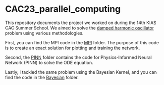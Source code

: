 # CAC23_parallel_computing

This repository documents the project we worked on during the 14th KIAS CAC Summer School. We aimed to solve the [damped harmonic oscillator](https://beltoforion.de/en/harmonic_oscillator/) problem using various methodologies.


First, you can find the MPI code in the [MPI](https://github.com/johninkorea/CAC23_parallel_computing/tree/main/MPI) folder. The purpose of this code is to create an exact solution for plotting and training the network.

Second, the [PINN](https://github.com/johninkorea/CAC23_parallel_computing/tree/main/PINN) folder contains the code for Physics-Informed Neural Network (PINN) to solve the ODE equation.

Lastly, I tackled the same problem using the Bayesian Kernel, and you can find the code in the [Bayesian](https://github.com/johninkorea/CAC23_parallel_computing/tree/main/Bayesian) folder.
